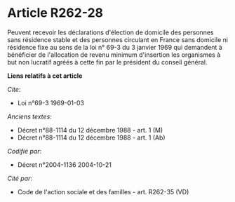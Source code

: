 # Article R262-28

Peuvent recevoir les déclarations d'élection de domicile des personnes sans résidence stable et des personnes circulant en
France sans domicile ni résidence fixe au sens de la loi n° 69-3 du 3 janvier 1969 qui demandent à bénéficier de l'allocation
de revenu minimum d'insertion les organismes à but non lucratif agréés à cette fin par le président du conseil général.

**Liens relatifs à cet article**

_Cite_:

  - Loi n°69-3 1969-01-03

_Anciens textes_:

  - Décret n°88-1114 du 12 décembre 1988 - art. 1 (M)
  - Décret n°88-1114 du 12 décembre 1988 - art. 1 (Ab)

_Codifié par_:

  - Décret n°2004-1136 2004-10-21

_Cité par_:

  - Code de l'action sociale et des familles - art. R262-35 (VD)
